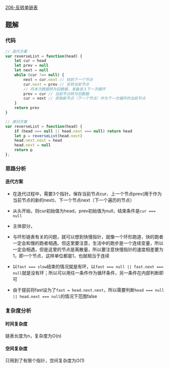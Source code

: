 [206-反转单链表](https://leetcode-cn.com/problems/reverse-linked-list/)

## 题解

### 代码
```js
// 迭代方案
var reverseList = function(head) {
    let cur = head
    let prev = null
    let next = null
    while (cur !== null) {
        next = cur.next // 找到下一个节点
        cur.next = prev // 反转当前节点
        // 将本次数据转为旧数据，准备进入下一次循环
        prev = cur // 当前节点转为旧数据
        cur = next // 获取新节点（下一个节点）作为下一次循环的当前节点
    }
    return prev
}
```

```js
// 递归方案
var reverseList = function(head) {
    if (head === null || head.next === null) return head
    let p = reverseList(head.next)
    head.next.next = head
    head.next = null
    return p
};

```

### 思路分析
#### 迭代方案
* 在迭代过程中，需要3个指针。保存当前节点cur、上一个节点prev(用于作为当前节点的新的next)、下一个节点next（下一个遍历的节点）

* 从头开始，则cur初始值为head，prev初始值为null，结束条件是`cur === null`

* 主体部分，
* 与环形链表有关的问题，就可以想到快慢指针，就像一个环形跑道，快的跑者一定会和慢的跑者相遇。但这里要注意，生活中的跑步是一个连续变量，所以一定会相遇，但是这里的节点是离散量，所以要注意快慢指针的速度相差要为1，即一个节点，这样单位都是1，也就相当于连续

* 以`fast === slow`结束的情况就是有环，以`fast === null || fast.next === null`就是没有环；所以可以用任一条件作为循环条件，另一条件在内部判断即可

* 由于提前将fast设为了`fast = head.next.next`，所以需要判断`head === null || head.next === null`的情况下范围false



### 复杂度分析
#### 时间复杂度
链表长度为n，复杂度为O(n)
#### 空间复杂度
只用到了有限个指针，空间复杂度为O(1)